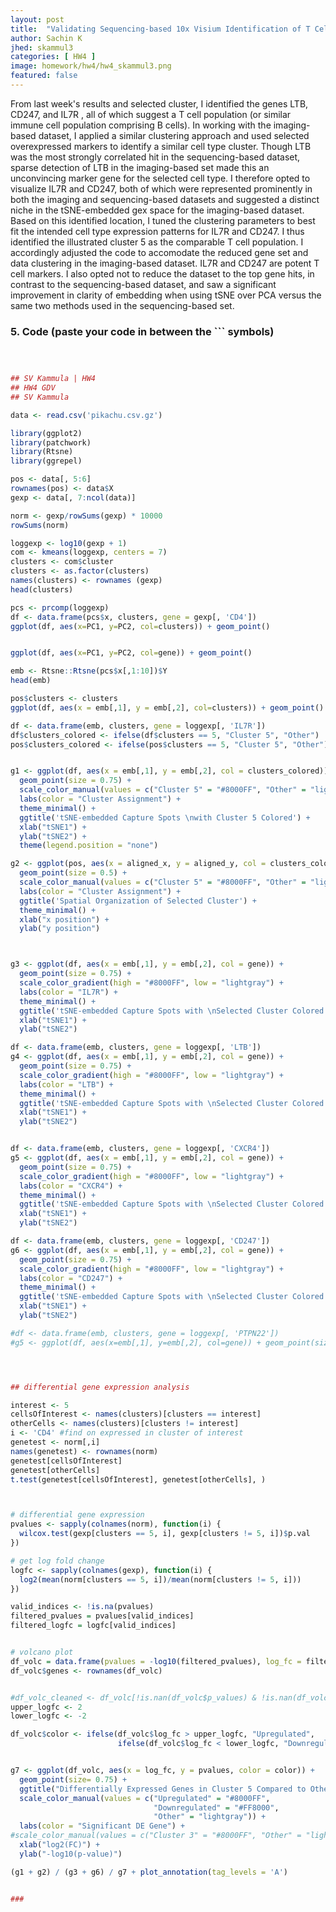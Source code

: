 ```yaml
---
layout: post
title:  "Validating Sequencing-based 10x Visium Identification of T Cell Population with Imaging-Based Spatial Transcriptomics "
author: Sachin K
jhed: skammul3
categories: [ HW4 ]
image: homework/hw4/hw4_skammul3.png
featured: false
---
```



From last week's results and selected cluster, I identified the genes LTB, CD247, and IL7R , all of which suggest a T cell population (or similar immune cell population comprising B cells). In working with the imaging-based dataset, I applied a similar clustering approach and used selected overexpressed markers to identify a similar cell type cluster. Though LTB was the most strongly correlated hit in the sequencing-based dataset, sparse detection of LTB in the imaging-based set made this an unconvincing marker gene for the selected cell type. I therefore opted to visualize IL7R and CD247, both of which were represented prominently in both the imaging and sequencing-based datasets and suggested a distinct niche in the tSNE-embedded gex space for the imaging-based dataset. Based on this identified location, I tuned the clustering parameters to best fit the intended cell type expression patterns for IL7R and CD247. I thus identified the illustrated cluster 5 as the comparable T cell population. I accordingly adjusted the code to accomodate the reduced gene set and data clustering in the imaging-based dataset. IL7R and CD247 are potent T cell markers. I also opted not to reduce the dataset to the top gene hits, in contrast to the sequencing-based dataset, and saw a significant improvement in clarity of embedding when using tSNE over PCA versus the same two methods used in the sequencing-based set.


### 5. Code (paste your code in between the ``` symbols)

```r



## SV Kammula | HW4
## HW4 GDV
## SV Kammula

data <- read.csv('pikachu.csv.gz')

library(ggplot2)
library(patchwork)
library(Rtsne)
library(ggrepel)

pos <- data[, 5:6]
rownames(pos) <- data$X
gexp <- data[, 7:ncol(data)]

norm <- gexp/rowSums(gexp) * 10000
rowSums(norm)

loggexp <- log10(gexp + 1)
com <- kmeans(loggexp, centers = 7)
clusters <- com$cluster
clusters <- as.factor(clusters)
names(clusters) <- rownames (gexp)
head(clusters)

pcs <- prcomp(loggexp)
df <- data.frame(pcs$x, clusters, gene = gexp[, 'CD4'])
ggplot(df, aes(x=PC1, y=PC2, col=clusters)) + geom_point()


ggplot(df, aes(x=PC1, y=PC2, col=gene)) + geom_point()

emb <- Rtsne::Rtsne(pcs$x[,1:10])$Y
head(emb)

pos$clusters <- clusters
ggplot(df, aes(x = emb[,1], y = emb[,2], col=clusters)) + geom_point()

df <- data.frame(emb, clusters, gene = loggexp[, 'IL7R'])
df$clusters_colored <- ifelse(df$clusters == 5, "Cluster 5", "Other")
pos$clusters_colored <- ifelse(pos$clusters == 5, "Cluster 5", "Other")


g1 <- ggplot(df, aes(x = emb[,1], y = emb[,2], col = clusters_colored)) + 
  geom_point(size = 0.75) + 
  scale_color_manual(values = c("Cluster 5" = "#8000FF", "Other" = "lightgray")) +
  labs(color = "Cluster Assignment") +
  theme_minimal() + 
  ggtitle('tSNE-embedded Capture Spots \nwith Cluster 5 Colored') +
  xlab("tSNE1") +
  ylab("tSNE2") + 
  theme(legend.position = "none")

g2 <- ggplot(pos, aes(x = aligned_x, y = aligned_y, col = clusters_colored)) + 
  geom_point(size = 0.5) + 
  scale_color_manual(values = c("Cluster 5" = "#8000FF", "Other" = "lightgray")) +
  labs(color = "Cluster Assignment") +
  ggtitle('Spatial Organization of Selected Cluster') +
  theme_minimal() +
  xlab("x position") +
  ylab("y position")



g3 <- ggplot(df, aes(x = emb[,1], y = emb[,2], col = gene)) + 
  geom_point(size = 0.75) + 
  scale_color_gradient(high = "#8000FF", low = "lightgray") +
  labs(color = "IL7R") +
  theme_minimal() + 
  ggtitle('tSNE-embedded Capture Spots with \nSelected Cluster Colored') +
  xlab("tSNE1") +
  ylab("tSNE2")

df <- data.frame(emb, clusters, gene = loggexp[, 'LTB'])
g4 <- ggplot(df, aes(x = emb[,1], y = emb[,2], col = gene)) + 
  geom_point(size = 0.75) + 
  scale_color_gradient(high = "#8000FF", low = "lightgray") +
  labs(color = "LTB") +
  theme_minimal() + 
  ggtitle('tSNE-embedded Capture Spots with \nSelected Cluster Colored') +
  xlab("tSNE1") +
  ylab("tSNE2")


df <- data.frame(emb, clusters, gene = loggexp[, 'CXCR4'])
g5 <- ggplot(df, aes(x = emb[,1], y = emb[,2], col = gene)) + 
  geom_point(size = 0.75) + 
  scale_color_gradient(high = "#8000FF", low = "lightgray") +
  labs(color = "CXCR4") +
  theme_minimal() + 
  ggtitle('tSNE-embedded Capture Spots with \nSelected Cluster Colored') +
  xlab("tSNE1") +
  ylab("tSNE2")

df <- data.frame(emb, clusters, gene = loggexp[, 'CD247'])
g6 <- ggplot(df, aes(x = emb[,1], y = emb[,2], col = gene)) + 
  geom_point(size = 0.75) + 
  scale_color_gradient(high = "#8000FF", low = "lightgray") +
  labs(color = "CD247") +
  theme_minimal() + 
  ggtitle('tSNE-embedded Capture Spots with \nSelected Cluster Colored') +
  xlab("tSNE1") +
  ylab("tSNE2")

#df <- data.frame(emb, clusters, gene = loggexp[, 'PTPN22'])
#g5 <- ggplot(df, aes(x=emb[,1], y=emb[,2], col=gene)) + geom_point(size = .5)




## differential gene expression analysis

interest <- 5
cellsOfInterest <- names(clusters)[clusters == interest]
otherCells <- names(clusters)[clusters != interest]
i <- 'CD4' #find on expressed in cluster of interest
genetest <- norm[,i]
names(genetest) <- rownames(norm)
genetest[cellsOfInterest]
genetest[otherCells]
t.test(genetest[cellsOfInterest], genetest[otherCells], )



# differential gene expression
pvalues <- sapply(colnames(norm), function(i) {
  wilcox.test(gexp[clusters == 5, i], gexp[clusters != 5, i])$p.val
})

# get log fold change
logfc <- sapply(colnames(gexp), function(i) {
  log2(mean(norm[clusters == 5, i])/mean(norm[clusters != 5, i]))
})

valid_indices <- !is.na(pvalues)
filtered_pvalues = pvalues[valid_indices]
filtered_logfc = logfc[valid_indices]


# volcano plot
df_volc = data.frame(pvalues = -log10(filtered_pvalues), log_fc = filtered_logfc)
df_volc$genes <- rownames(df_volc)


#df_volc_cleaned <- df_volc[!is.nan(df_volc$p_values) & !is.nan(df_volc$logFC), ]
upper_logfc <- 2
lower_logfc <- -2

df_volc$color <- ifelse(df_volc$log_fc > upper_logfc, "Upregulated",
                        ifelse(df_volc$log_fc < lower_logfc, "Downregulated", "Other"))


g7 <- ggplot(df_volc, aes(x = log_fc, y = pvalues, color = color)) + 
  geom_point(size= 0.75) + 
  ggtitle("Differentially Expressed Genes in Cluster 5 Compared to Others") + 
  scale_color_manual(values = c("Upregulated" = "#8000FF", 
                                "Downregulated" = "#FF8000", 
                                "Other" = "lightgray")) +
  labs(color = "Significant DE Gene") +
#scale_color_manual(values = c("Cluster 3" = "#8000FF", "Other" = "lightgray")) + 
  xlab("log2(FC)") +
  ylab("-log10(p-value)")

(g1 + g2) / (g3 + g6) / g7 + plot_annotation(tag_levels = 'A')


###
```

